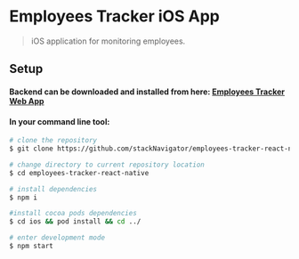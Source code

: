 # Employees Tracker iOS App

> iOS application for monitoring employees.

## Setup
#### Backend can be downloaded and installed from here: [Employees Tracker Web App](https://github.com/mindfr1k/employees-tracker-web-app)

#### In your command line tool:

``` bash
# clone the repository
$ git clone https://github.com/stackNavigator/employees-tracker-react-native.git

# change directory to current repository location
$ cd employees-tracker-react-native

# install dependencies
$ npm i

#install cocoa pods dependencies
$ cd ios && pod install && cd ../

# enter development mode
$ npm start
```
